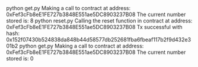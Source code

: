 <div id="termynal" data-termynal>
    <span data-ty="input"><span class="file-path"></span>python get.py</span>
    <span data-ty>Making a call to contract at address: 0xFef3cFb8eE1FE727b3848E551ae5DC8903237B08</span>
    <span data-ty>The current number stored is: 8</span>
    <span data-ty="input"><span class="file-path"></span>python reset.py</span>
    <span data-ty>Calling the reset function in contract at address: 0xFef3cFb8eE1FE727b3848E551ae5DC8903237B08</span>
    <span data-ty>Tx successful with hash: 0x152f07430b524838da848b44d58577db252681fba6fbeaf117b2f9d432e301b2</span>
    <span data-ty="input"><span class="file-path"></span>python get.py</span>
    <span data-ty>Making a call to contract at address: 0xFef3cFb8eE1FE727b3848E551ae5DC8903237B08</span>
    <span data-ty>The current number stored is: 0</span>
    <span data-ty="input"><span class="file-path">
</div>